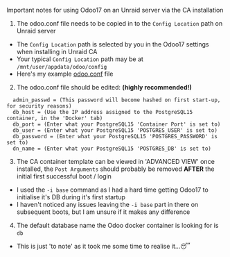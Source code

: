 Important notes for using Odoo17 on an Unraid server via the CA installation

1. The odoo.conf file needs to be copied in to the `Config Location` path on Unraid server
- The `Config Location` path is selected by you in the Odoo17 settings when installing in Unraid CA
- Your typical `Config Location` path may be at `/mnt/user/appdata/odoo/config`
- Here's my example [odoo.conf](https://github.com/Eurotimmy/unraid-templates/blob/main/Odoo17/odoo.conf) file
2. The odoo.conf file should be edited: **(highly recommended!)** 
```
  admin_passwd = (This password will become hashed on first start-up, for security reasons)
  db_host = (Use the IP address assigned to the PostgreSQL15 container, in the 'Docker' tab)
  db_port = (Enter what your PostgreSQL15 'Container Port' is set to)
  db_user = (Enter what your PostgreSQL15 'POSTGRES_USER' is set to)
  db_password = (Enter what your PostgreSQL15 'POSTGRES_PASSWORD' is set to)
  dn_name = (Enter what your PostgreSQL15 'POSTGRES_DB' is set to)
```
3. The CA container template can be viewed in 'ADVANCED VIEW' once installed, the `Post Arguments` should probably be removed **AFTER** the initial first successful boot / login
- I used the `-i base` command as I had a hard time getting Odoo17 to initialise it's DB during it's first startup
- I haven't noticed any issues leaving the `-i base` part in there on subsequent boots, but I am unsure if it makes any difference
4. The default database name the Odoo docker container is looking for is `db`
- This is just 'to note' as it took me some time to realise it...😴
